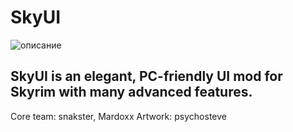 # SkyUI
![описание](https://staticdelivery.nexusmods.com/mods/110/images/3575-0-1431941008.png)
## SkyUI is an elegant, PC-friendly UI mod for Skyrim with many advanced features.
Core team: snakster, Mardoxx
Artwork: psychosteve
